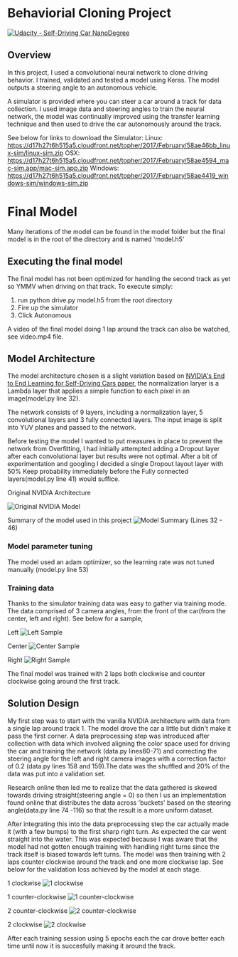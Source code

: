 # Behaviorial Cloning Project

[![Udacity - Self-Driving Car NanoDegree](https://s3.amazonaws.com/udacity-sdc/github/shield-carnd.svg)](http://www.udacity.com/drive)

Overview
---

In this project, I used a convolutional neural network to clone driving behavior. I trained, validated and tested a model using Keras. The model outputs a steering angle to an autonomous vehicle.

A simulator is provided where you can steer a car around a track for data collection. I used image data and steering angles to train the neural network, the model was continually improved using the transfer learning technique and then used to drive the car autonomously around the track.

See below for links to download the Simulator:
Linux: https://d17h27t6h515a5.cloudfront.net/topher/2017/February/58ae46bb_linux-sim/linux-sim.zip
OSX: https://d17h27t6h515a5.cloudfront.net/topher/2017/February/58ae4594_mac-sim.app/mac-sim.app.zip
Windows: https://d17h27t6h515a5.cloudfront.net/topher/2017/February/58ae4419_windows-sim/windows-sim.zip

# Final Model
Many iterations of the model can be found in the model folder but the final model is in the root of the directory and is named 'model.h5'

## Executing the final model
The final model has not been optimized for handling the second track as yet so YMMV when driving on that track. To execute simply:
1. run python drive.py model.h5 from the root directory
2. Fire up the simulator
3. Click Autonomous

A video of the final model doing 1 lap around the track can also be watched, see video.mp4 file.

## Model Architecture

The model architecture chosen is a slight variation based on [NVIDIA's End to End Learning for Self-Driving Cars paper](https://arxiv.org/pdf/1604.07316v1.pdf), the normalization laryer is a Lambda layer that applies a simple function to each pixel in an image(model.py line 32).


The network consists of 9 layers, including a normalization layer, 5 convolutional layers and 3 fully connected layers. The input image is split into YUV planes and passed to the network.

Before testing the model I wanted to put measures in place to prevent the network from Overfitting, I had initially attempted adding a Dropout layer after each convolutional layer but results were not optimal. After a bit of experimentation and googling I decided a single Dropout layout layer with 50% Keep probability immediately before the Fully connected layers(model.py line 41) would suffice.  

Original NVIDIA Architecture

![Original NVIDIA Model](/readme_images/nvidia.png?raw=true "Original NVIDIA Model")

Summary of the model used in this project
![Model Summary](/readme_images/model_summary.png?raw=true "Model Summary") (Lines 32 - 46)

### Model parameter tuning
The model used an adam optimizer, so the learning rate was not tuned manually (model.py line 53)

### Training data
Thanks to the simulator training data was easy to gather via training mode. The data comprised of 3 camera angles, from the front of the car(from the center, left and right). See below for a sample,

Left
![Left Sample](/readme_images/left_sample.png?raw=true "Left Sample")

Center
![Center Sample](/readme_images/center_sample.png?raw=true "Center Sample")

Right
![Right Sample](/readme_images/right_sample.png?raw=true "Right Sample")

The final model was trained with 2 laps both clockwise and counter clockwise going around the first track.

## Solution Design
My first step was to start with the vanilla NVIDIA architecture with data from a single lap around track 1. The model drove the car a little but didn't make it pass the first corner. A data preprocessing step was introduced after collection with data which involved aligning the color space used for driving the car and training the network (data.py lines60-71) and correcting the steering angle for the left and right camera images with a correction factor of 0.2 (data.py lines 158 and 159).The data was the shuffled and 20% of the data was put into a validation set.

Research online then led me to realize that the data gathered is skewed towards driving straight(steering angle = 0) so then I us an implementation found online that distributes the data across 'buckets' based on the steering angle(data.py line 74 -116) so that the result is a more uniform dataset.  

After integrating this into the data preprocessing step the car actually made it (with a few bumps) to the first sharp right turn. As expected the car went straight into the water. This was expected because I was aware that the model had not gotten enough training with handling right turns since the track itself is biased towards left turns. The model was then training with 2 laps counter clockwise around the track and one more clockwise lap. See below for the validation loss achieved by the model at each stage. 

1 clockwise
![1 clockwise](/readme_images/Figure_1.png?raw=true "1 clockwise")

1 counter-clockwise
![1 counter-clockwise](/readme_images/Figure_2.png?raw=true "1 counter-clockwise")

2 counter-clockwise
![2 counter-clockwise](/readme_images/Figure_3.png?raw=true "2 counter-clockwise")

2 clockwise
![2 clockwise](/readme_images/Figure_4.png?raw=true "2 clockwise")

After each training session using 5 epochs each the car drove better each time until now it is succesfully making it around the track.
